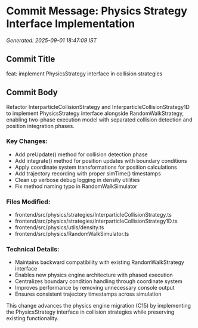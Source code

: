 # Commit Message: Physics Strategy Interface Implementation

*Generated: 2025-09-01 18:47:09 IST*

## Commit Title
feat: implement PhysicsStrategy interface in collision strategies

## Commit Body
Refactor InterparticleCollisionStrategy and InterparticleCollisionStrategy1D to implement PhysicsStrategy interface alongside RandomWalkStrategy, enabling two-phase execution model with separated collision detection and position integration phases.

### Key Changes:
- Add preUpdate() method for collision detection phase
- Add integrate() method for position updates with boundary conditions
- Apply coordinate system transformations for position calculations
- Add trajectory recording with proper simTime() timestamps
- Clean up verbose debug logging in density utilities
- Fix method naming typo in RandomWalkSimulator

### Files Modified:
- frontend/src/physics/strategies/InterparticleCollisionStrategy.ts
- frontend/src/physics/strategies/InterparticleCollisionStrategy1D.ts
- frontend/src/physics/utils/density.ts
- frontend/src/physics/RandomWalkSimulator.ts

### Technical Details:
- Maintains backward compatibility with existing RandomWalkStrategy interface
- Enables new physics engine architecture with phased execution
- Centralizes boundary condition handling through coordinate system
- Improves performance by removing unnecessary console output
- Ensures consistent trajectory timestamps across simulation

This change advances the physics engine migration (C15) by implementing the PhysicsStrategy interface in collision strategies while preserving existing functionality.